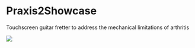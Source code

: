 # Praxis2Showcase
Touchscreen guitar fretter to address the mechanical limitations of arthritis

<img src="Poster.png">
